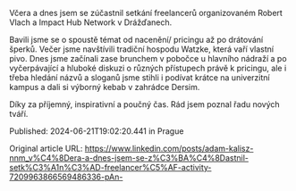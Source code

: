 Včera a dnes jsem se zúčastnil setkání freelancerů organizovaném Robert Vlach a Impact Hub Network v Drážďanech.

Bavili jsme se o spoustě témat od nacenění/ pricingu až po drátování šperků. Večer jsme navštívili tradiční hospodu Watzke, která vaří vlastní pivo. Dnes jsme začínali zase brunchem v pobočce u hlavního nádraží a po vyčerpávající a hluboké diskuzi o různých přístupech právě k pricingu, ale i třeba hledání názvů a sloganů jsme stihli i podívat krátce na univerzitní kampus a dali si výborný kebab v zahrádce Dersim.

Díky za příjemný, inspirativní a poučný čas. Rád jsem poznal řadu nových tváří.


Published: 2024-06-21T19:02:20.441 in Prague

Original article URL: https://www.linkedin.com/posts/adam-kalisz-nnm_v%C4%8Dera-a-dnes-jsem-se-z%C3%BA%C4%8Dastnil-setk%C3%A1n%C3%AD-freelancer%C5%AF-activity-7209963866569486336-pAn-

[](./media/watzke-robert-vlach-dresden.jpeg)